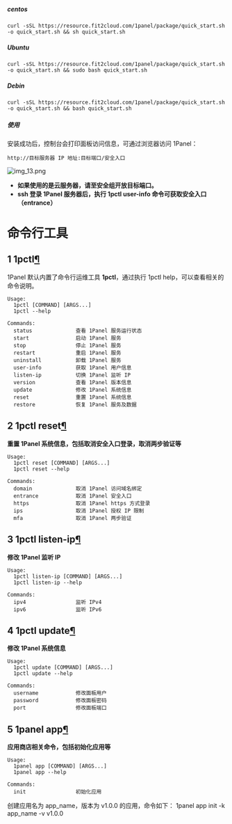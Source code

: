 ##### centos
```
curl -sSL https://resource.fit2cloud.com/1panel/package/quick_start.sh -o quick_start.sh && sh quick_start.sh
```



##### Ubuntu
```
curl -sSL https://resource.fit2cloud.com/1panel/package/quick_start.sh -o quick_start.sh && sudo bash quick_start.sh
```
##### Debin
```
curl -sSL https://resource.fit2cloud.com/1panel/package/quick_start.sh -o quick_start.sh && bash quick_start.sh
```




##### 使用
安装成功后，控制台会打印面板访问信息，可通过浏览器访问 1Panel：

```
http://目标服务器 IP 地址:目标端口/安全入口
```
![img_13.png](img_13.png)
- **如果使用的是云服务器，请至安全组开放目标端口。**
- **ssh 登录 1Panel 服务器后，执行 1pctl user-info 命令可获取安全入口（entrance）**
# 命令行工具
## 1 1pctl[**¶**](https://1panel.cn/docs/installation/cli/#1-1pctl)
1Panel 默认内置了命令行运维工具 **1pctl**，通过执行 1pctl help，可以查看相关的命令说明。

```
Usage:
  1pctl [COMMAND] [ARGS...]
  1pctl --help

Commands: 
  status              查看 1Panel 服务运行状态
  start               启动 1Panel 服务
  stop                停止 1Panel 服务
  restart             重启 1Panel 服务
  uninstall           卸载 1Panel 服务
  user-info           获取 1Panel 用户信息
  listen-ip           切换 1Panel 监听 IP
  version             查看 1Panel 版本信息
  update              修改 1Panel 系统信息
  reset               重置 1Panel 系统信息
  restore             恢复 1Panel 服务及数据
```
## 2 1pctl reset[**¶**](https://1panel.cn/docs/installation/cli/#2-1pctl-reset)
**重置 1Panel 系统信息，包括取消安全入口登录，取消两步验证等**

```
Usage:
  1pctl reset [COMMAND] [ARGS...]
  1pctl reset --help

Commands: 
  domain              取消 1Panel 访问域名绑定
  entrance            取消 1Panel 安全入口
  https               取消 1Panel https 方式登录
  ips                 取消 1Panel 授权 IP 限制
  mfa                 取消 1Panel 两步验证
```
## 3 1pctl listen-ip[**¶**](https://1panel.cn/docs/installation/cli/#3-1pctl-listen-ip)
**修改 1Panel 监听 IP**

```
Usage:
  1pctl listen-ip [COMMAND] [ARGS...]
  1pctl listen-ip --help

Commands: 
  ipv4                监听 IPv4
  ipv6                监听 IPv6
```
## 4 1pctl update[**¶**](https://1panel.cn/docs/installation/cli/#4-1pctl-update)
**修改 1Panel 系统信息**

```
Usage:
  1pctl update [COMMAND] [ARGS...]
  1pctl update --help

Commands: 
  username            修改面板用户
  password            修改面板密码
  port                修改面板端口
```
## 5 1panel app[**¶**](https://1panel.cn/docs/installation/cli/#5-1panel-app)
**应用商店相关命令，包括初始化应用等**

```
Usage:
  1panel app [COMMAND] [ARGS...]
  1panel app --help

Commands: 
  init                初始化应用
```
创建应用名为 app_name，版本为 v1.0.0 的应用，命令如下：
1panel app init -k app_name -v v1.0.0

